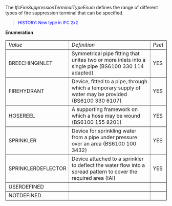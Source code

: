 The _IfcFireSuppressionTerminalTypeEnum_ defines the range of different types of fire suppression terminal that can be specified.

> <font color="#0000FF" size="-1"> HISTORY: New type in IFC
		  2x2</font>
> 


**Enumeration**

<table border="1"> 
		<tr> 
		  <td><i>Value</i></td> 
		  <td><i>Definition</i></td> 
		  <td><i>Pset</i></td> 
		</tr> 
		<tr> 
		  <td>BREECHINGINLET</td> 
		  <td>Symmetrical pipe fitting that unites two or more inlets into a
			 single pipe (BS6100 330 114 adapted)</td> 
		  <td>YES</td> 
		</tr> 
		<tr> 
		  <td>FIREHYDRANT</td> 
		  <td>Device, fitted to a pipe, through which a temporary supply of water
			 may be provided (BS6100 330 6107)</td> 
		  <td>YES</td> 
		</tr> 
		<tr> 
		  <td>HOSEREEL</td> 
		  <td>A supporting framework on which a hose may be wound (BS6100 155
			 8201)</td> 
		  <td>YES</td> 
		</tr> 
		<tr> 
		  <td>SPRINKLER</td> 
		  <td>Device for sprinkling water from a pipe under pressure over an area
			 (BS6100 100 3432)</td> 
		  <td>YES</td> 
		</tr> 
		<tr> 
		  <td>SPRINKLERDEFLECTOR</td> 
		  <td>Device attached to a sprinkler to deflect the water flow into a
			 spread pattern to cover the required area (IAI)</td> 
		  <td>YES</td> 
		</tr> 
		<tr> 
		  <td>USERDEFINED</td> 
		  <td></td> 
		  <td></td> 
		</tr> 
		<tr> 
		  <td>NOTDEFINED</td> 
		  <td></td> 
		  <td></td> 
		</tr> 
	 </table>